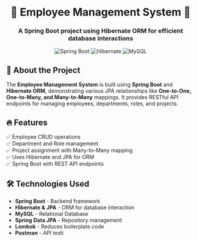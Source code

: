 <h1 align="center">🚀 Employee Management System 🚀</h1>

<h3 align="center">A Spring Boot project using Hibernate ORM for efficient database interactions</h3>

<p align="center">
  <img src="https://img.shields.io/badge/Spring%20Boot-2.7.0-brightgreen" alt="Spring Boot">
  <img src="https://img.shields.io/badge/Hibernate-5.6.5-yellow" alt="Hibernate">
  <img src="https://img.shields.io/badge/MySQL-8.0-blue" alt="MySQL">
</p>

## 📌 About the Project
The **Employee Management System** is built using **Spring Boot** and **Hibernate ORM**, demonstrating various JPA relationships like **One-to-One, One-to-Many, and Many-to-Many** mappings. It provides RESTful API endpoints for managing employees, departments, roles, and projects.

## 🔥 Features
✅ Employee CRUD operations  
✅ Department and Role management  
✅ Project assignment with Many-to-Many mapping  
✅ Uses Hibernate and JPA for ORM  
✅ Spring Boot with REST API endpoints  

## 🛠️ Technologies Used
- **Spring Boot** - Backend framework  
- **Hibernate & JPA** - ORM for database interaction  
- **MySQL** - Relational Database  
- **Spring Data JPA** - Repository management  
- **Lombok** - Reduces boilerplate code  
- **Postman** - API testi
